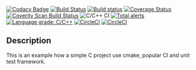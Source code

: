 
[![Codacy Badge](https://api.codacy.com/project/badge/Grade/2f0fc9ff23554d37ba05fb97c09896c9)](https://app.codacy.com/manual/sangshuduo/ci_ut_helloworld?utm_source=github.com&utm_medium=referral&utm_content=sangshuduo/ci_ut_helloworld&utm_campaign=Badge_Grade_Dashboard)
[![Build Status](https://travis-ci.org/sangshuduo/ci_ut_helloworld.svg?branch=master)](https://travis-ci.org/sangshuduo/ci_ut_helloworld)
[![Build status](https://ci.appveyor.com/api/projects/status/8n4r44j9d4psvnjc/branch/master?svg=true)](https://ci.appveyor.com/project/sangshuduo/ci-ut-helloworld/branch/master)
[![Coverage Status](https://coveralls.io/repos/github/sangshuduo/ci_ut_helloworld/badge.svg?branch=master)](https://coveralls.io/github/sangshuduo/ci_ut_helloworld?branch=master)
[![Coverity Scan Build Status](https://scan.coverity.com/projects/20534/badge.svg)](https://scan.coverity.com/projects/sangshuduo-ci_ut_helloworld)
![C/C++ CI](https://github.com/sangshuduo/ci_ut_helloworld/workflows/C/C++%20CI/badge.svg?branch=master)
[![Total alerts](https://img.shields.io/lgtm/alerts/g/sangshuduo/ci_ut_helloworld.svg?logo=lgtm&logoWidth=18)](https://lgtm.com/projects/g/sangshuduo/ci_ut_helloworld/alerts/)
[![Language grade: C/C++](https://img.shields.io/lgtm/grade/cpp/g/sangshuduo/ci_ut_helloworld.svg?logo=lgtm&logoWidth=18)](https://lgtm.com/projects/g/sangshuduo/ci_ut_helloworld/context:cpp)
[![CircleCI](https://circleci.com/gh/sangshuduo/ci_ut_helloworld.svg?style=svg)](https://circleci.com/gh/sangshuduo/ci_ut_helloworld)
[![CircleCI](https://circleci.com/gh/sangshuduo/ci_ut_helloworld.svg?style=shield)](https://circleci.com/gh/sangshuduo/ci_ut_helloworld)


## Description

This is an example how a simple C project use cmake, popular CI and unit test framework.
